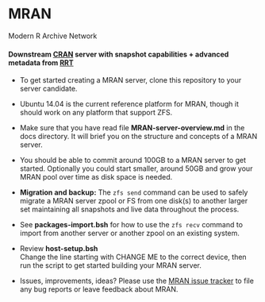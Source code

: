 MRAN
====

Modern R Archive Network

#### Downstream [CRAN](http://cran.r-project.org/) server with snapshot capabilities + advanced metadata from [RRT](http://revolutionanalytics.github.io/RRT)

* To get started creating a MRAN server, clone this repository to your server
candidate.

* Ubuntu 14.04 is the current reference platform for MRAN, though it should
work on any platform that support ZFS.

* Make sure that you have read file **MRAN-server-overview.md** in the docs
directory. It will brief you on the structure and concepts of a MRAN server.

* You should be able to commit around 100GB to a MRAN server to get started.
Optionally you could start smaller, around 50GB and grow your MRAN pool over
time as disk space is needed.  

* **Migration and backup:** The `zfs send` command can be used to safely
migrate a MRAN server zpool or FS from one disk(s) to another larger set maintaining
all snapshots and live data throughout the process.  

* See **packages-import.bsh** for how to use the `zfs recv` command to import
from another server or another zpool on an existing system.

* Review **host-setup.bsh**  
Change the line starting with CHANGE ME to the correct device, then run the
script to get started building your MRAN server.

* Issues, improvements, ideas? Please use the [MRAN issue tracker](https://github.com/RevolutionAnalytics/MRAN/issues)
to file any bug reports or leave feedback about MRAN.
